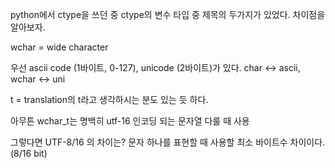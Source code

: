 python에서 ctype을 쓰던 중 ctype의 변수 타입 중 제목의 두가지가 있었다. 차이점을 알아보자.

wchar = wide character

우선 ascii code (1바이트, 0-127), unicode (2바이트)가 있다.
char <-> ascii, wchar <-> uni

t = translation의 t라고 생각하시는 분도 있는 듯 하다.

아무튼 wchar_t는 명백히 utf-16 인코딩 되는 문자열 다룰 때 사용

그렇다면 UTF-8/16 의 차이는? 문자 하나를 표현할 때 사용할 최소 바이트수 차이이다.(8/16 bit)
